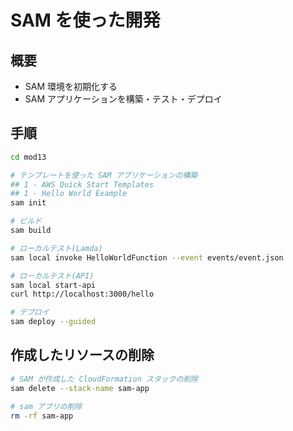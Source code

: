 # SAM を使った開発

## 概要

- SAM 環境を初期化する
- SAM アプリケーションを構築・テスト・デプロイ

## 手順

```sh
cd mod13

# テンプレートを使った SAM アプリケーションの構築
## 1 - AWS Quick Start Templates
## 1 - Hello World Example
sam init

# ビルド
sam build

# ローカルテスト(Lamda)
sam local invoke HelloWorldFunction --event events/event.json

# ローカルテスト(API)
sam local start-api
curl http://localhost:3000/hello

# デプロイ
sam deploy --guided
```

## 作成したリソースの削除

```sh
# SAM が作成した CloudFormation スタックの削除
sam delete --stack-name sam-app

# sam アプリの削除
rm -rf sam-app
```
